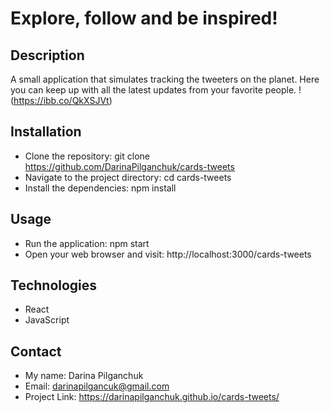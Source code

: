 # Explore, follow and be inspired!
## Description 
A small application that simulates tracking the  tweeters on the planet. Here you can keep up with all the latest updates from your favorite people.
!(https://ibb.co/QkXSJVt)
## Installation
+ Clone the repository: git clone https://github.com/DarinaPilganchuk/cards-tweets
+ Navigate to the project directory: cd cards-tweets
+ Install the dependencies: npm install
## Usage
+ Run the application: npm start
+ Open your web browser and visit: http://localhost:3000/cards-tweets
## Technologies
+ React
+ JavaScript

## Contact
+ My name: Darina Pilganchuk
+ Email: darinapilgancuk@gmail.com
+ Project Link: https://darinapilganchuk.github.io/cards-tweets/
